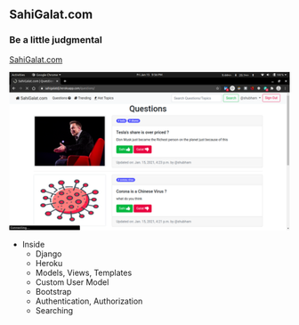 ## SahiGalat.com

### Be a little judgmental

[SahiGalat.com](https://sahigalatdj.herokuapp.com/)

![Snapshot](https://github.com/slk007/SahiGalat.com/blob/master/images/sahigalat_snapshot.png)

* Inside
    * Django
    * Heroku
    * Models, Views, Templates
    * Custom User Model
    * Bootstrap
    * Authentication, Authorization
    * Searching